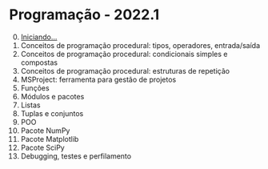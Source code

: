 # Programação - 2022.1

0. [Iniciando...](prog_aulas/prog_inicio.md)
1. Conceitos de programação procedural: tipos, operadores, entrada/saída 
2. Conceitos de programação procedural: condicionais simples e compostas
3. Conceitos de programação procedural: estruturas de repetição
4. MSProject: ferramenta para gestão de projetos
5. Funções
6. Módulos e pacotes
7. Listas
8. Tuplas e conjuntos
9. POO
10. Pacote NumPy
11. Pacote Matplotlib
12. Pacote SciPy
13. Debugging, testes e perfilamento
